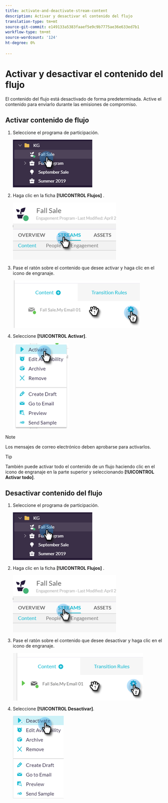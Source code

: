 ```yaml
---
title: activate-and-deactivate-stream-content
description: Activar y desactivar el contenido del flujo
translation-type: tm+mt
source-git-commit: e149133a5383faaef5e9c9b7775ae36e633ed7b1
workflow-type: tm+mt
source-wordcount: '124'
ht-degree: 0%

---
```



# Activar y desactivar el contenido del flujo

El contenido del flujo está desactivado de forma predeterminada. Active el contenido para enviarlo durante las emisiones de compromiso.

## Activar contenido de flujo

1. Seleccione el programa de participación.

   ![Imagen uno](/help/sky/assets/engagement-programs/activate-and-deactivate-stream-content/activate-and-deactivate-stream-content-1.png)

1. Haga clic en la ficha **[!UICONTROL Flujos]** .

   ![Imagen dos](/help/sky/assets/engagement-programs/activate-and-deactivate-stream-content/activate-and-deactivate-stream-content-2.png)

1. Pase el ratón sobre el contenido que desee activar y haga clic en el icono de engranaje.

   ![Imagen tres](/help/sky/assets/engagement-programs/activate-and-deactivate-stream-content/activate-and-deactivate-stream-content-3.png)

1. Seleccione **[!UICONTROL Activar]**.

   ![Imagen Cuatro](/help/sky/assets/engagement-programs/activate-and-deactivate-stream-content/activate-and-deactivate-stream-content-4.png)

>[!NOTE]
>
>Los mensajes de correo electrónico deben aprobarse para activarlos.

>[!TIP]
>
>También puede activar todo el contenido de un flujo haciendo clic en el icono de engranaje en la parte superior y seleccionando **[!UICONTROL Activar todo]**.

## Desactivar contenido del flujo

1. Seleccione el programa de participación.

   ![Imagen cinco](/help/sky/assets/engagement-programs/activate-and-deactivate-stream-content/activate-and-deactivate-stream-content-5.png)

1. Haga clic en la ficha **[!UICONTROL Flujos]** .

   ![Imagen seis](/help/sky/assets/engagement-programs/activate-and-deactivate-stream-content/activate-and-deactivate-stream-content-6.png)

1. Pase el ratón sobre el contenido que desee desactivar y haga clic en el icono de engranaje.

   ![Imagen siete](/help/sky/assets/engagement-programs/activate-and-deactivate-stream-content/activate-and-deactivate-stream-content-7.png)

1. Seleccione **[!UICONTROL Desactivar]**.

   ![Imagen ocho](/help/sky/assets/engagement-programs/activate-and-deactivate-stream-content/activate-and-deactivate-stream-content-8.png)
